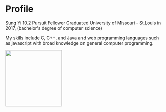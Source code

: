 # Profile

Sung Yi
10.2 Pursuit Fellower
Graduated University of Missouri - St.Louis in 2017, (bachelor's degree of computer science)

My skills include C, C++, and Java and web programming languages such as javascript with broad knowledge on general computer programming.

<img height="180em" src="https://github-readme-stats.vercel.app/api?username=dreamseekerfromn&show_icons=true&hide_border=true&&count_private=true&include_all_commits=true" />
